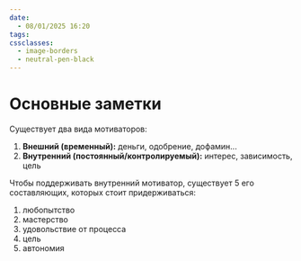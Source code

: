 ```yaml
---
date:
  - 08/01/2025 16:20
tags: 
cssclasses:
  - image-borders
  - neutral-pen-black
---
```

# Основные заметки

Существует два вида мотиваторов:
1. **Внешний (временный):** деньги, одобрение, дофамин...
2. **Внутренний (постоянный/контролируемый):** интерес, зависимость, цель

Чтобы поддерживать внутренний мотиватор, существует 5 его составляющих, которых стоит придерживаться:
1. любопытство
2. мастерство
3. удовольствие от процесса
5. цель
6. автономия